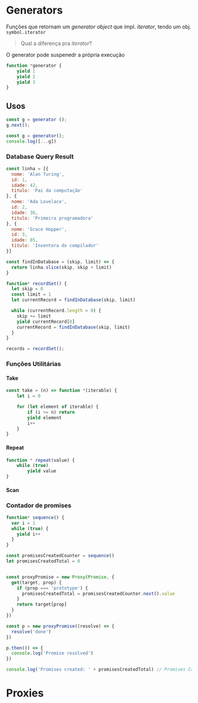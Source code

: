 # Generators

Funções que retornam um _generator object_ que impl. _iterator_, tendo um obj. `symbol.iterator`

>Qual a diferença pra _iterator_?

O generator pode suspenedr a própria execução

```js
function *generator {
	yield 1
	yield 2
	yield 3
}
```

## Usos

```js
const g = generator ();
g.next();
```

```js
const g = generator();
console.log([...g])
```

### Database Query Result

```js
const linha = [{
  nome: 'Alan Turing', 
  id: 1,
  idade: 42,
  titulo: 'Pai da computação'
}, {
  nome: 'Ada Lovelace',
  id: 2,
  idade: 36,
  titulo: 'Primeira programadora'
}, {
  nome: 'Grace Hopper',
  id: 3,
  idade: 85,
  titulo: 'Inventora do compilador'
}]

const findInDatabase = (skip, limit) => {
  return linha.slice(skip, skip + limit)
}

function* recordSet() {
  let skip = 0
  const limit = 1
  let currentRecord = findInDatabase(skip, limit)

  while (currentRecord.length > 0) {
    skip += limit
    yield currentRecord[0]
    currentRecord = findInDatabase(skip, limit)
  }
}
```

```js
records = recordSet();
```

### Funções Utilitárias

#### Take

```js
const take = (n) => function *(iterable) {
	let i = 0

	for (let element of iterable) {
		if (i >= n) return
		yield element
		i++
	}
} 
```

#### Repeat

```js
function * repeat(value) {
	while (true)
		yield value
}
```

#### Scan



### Contador de promises

```js
function* sequence() {
  var i = 1
  while (true) {
    yield i++
  }
}

const promisesCreatedCounter = sequence()
let promisesCreatedTotal = 0


const proxyPromise = new Proxy(Promise, {
  get(target, prop) {
    if (prop === 'prototype') {
      promisesCreatedTotal = promisesCreatedCounter.next().value
    }
    return target[prop]
  }
})

const p = new proxyPromise((resolve) => {
  resolve('done')
})

p.then(() => {
  console.log('Promise resolved')
})

console.log('Promises created: ' + promisesCreatedTotal) // Promises Created: 1
```


# Proxies